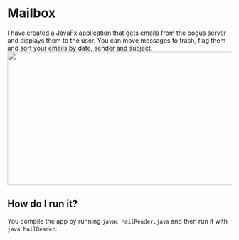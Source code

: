 # Mailbox #
I have created a JavaFx application that gets emails from the bogus server and displays them to the user. You can move messages to trash, flag them and sort your emails by date, sender and subject.  
<img src="https://user-images.githubusercontent.com/16352823/29006532-de544244-7abf-11e7-9e95-c069087c6b1e.PNG" width="600px" height="300px"/>

## How do I run it? ##
You compile the app by running ```javac MailReader.java``` and then run it with ```java MailReader```.
